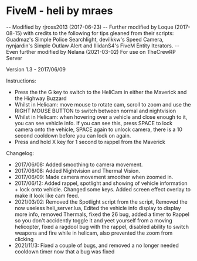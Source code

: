 # FiveM - heli by mraes
-- Modified by rjross2013 (2017-06-23)
-- Further modified by Loque (2017-08-15) with credits to the following for tips gleaned from their scripts: Guadmaz's Simple Police Searchlight, devilkkw's Speed Camera, nynjardin's Simple Outlaw Alert and IllidanS4's FiveM Entity Iterators.
-- Even further modified by Nelana (2021-03-02) For use on TheCrewRP Server

Version 1.3 - 2017/06/09

Instructions:
 * Press the the G key to switch to the HeliCam in either the Maverick and the Highway Buzzard
 * Whilst in Helicam: move mouse to rotate cam, scroll to zoom and use the RIGHT MOUSE BUTTON to switch between normal and nightvision
 * Whilst in Helicam: when hovering over a vehicle and close enough to it, you can see vehicle info. If you can see this, press SPACE to lock camera onto the vehicle, SPACE again to unlock camera, there is a 10 second cooldown before you can lock on again.
 * Press and hold X key for 1 second to rappel from the Maverick
 
 Changelog:
 * 2017/06/08: Added smoothing to camera movement.
 * 2017/06/08: Added Nightvision and Thermal Vision.
 * 2017/06/09: Made camera movement smoother when zoomed in.
 * 2017/06/12: Added rappel, spotlight and showing of vehicle information + lock onto vehicle. Changed some keys. Added screen effect overlay to make it look like cam feed.
 * 2021/03/02: Removed the Spotlight script from the script, Removed the now useless heli_server.lua, Edited the vehicle info display to display more info, removed Thermals, fixed the 26 bug, added a timer to Rappel so you don't accidently toggle it and yeet yourself from a moving helicopter, fixed a ragdool bug with the rappel, disabled ability to switch weapons and fire while in helicam, also prevented the zoom from clicking
 * 2021/11/3: Fixed a couple of bugs, and removed a no longer needed cooldown timer now that a bug was fixed